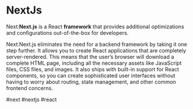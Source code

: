 # NextJs
Next:**Next.js** is a React __framework__ that provides additional optimizations and configurations out-of-the-box for developers.

Next:Next.js eliminates the need for a backend framework by taking it one step further. It allows you to create React applications that are completely server-rendered. This means that the user’s browser will download a complete HTML page, including all the necessary assets like JavaScript files, CSS files, and images. It also ships with built-in support for React components, so you can create sophisticated user interfaces without having to worry about routing, state management, and other common frontend concerns.

#next
#nextjs
#react 